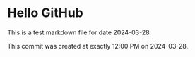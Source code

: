 # Hello GitHub
This is a test markdown file for date 2024-03-28.

This commit was created at exactly 12:00 PM on 2024-03-28.
